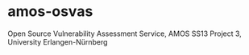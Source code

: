 amos-osvas
==========

Open Source Vulnerability Assessment Service, AMOS SS13 Project 3, University Erlangen-Nürnberg